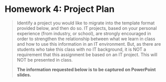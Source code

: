 # Homework 4: Project Plan

> Identify a project you would like to migrate into the template format provided
  below, and then do so. IT projects, based on your personal experience (from
  industry, or school), are strongly encouraged in order to strengthen the
  relationship between what we learn in class and how to use this information in
  an IT environment. But, as there are students who take this class with no IT
  background, it is NOT a requirement that this assignment be based on an IT
  project. This will NOT be presented in class.
>
> **The information requested below is to be captured on PowerPoint slides.**
